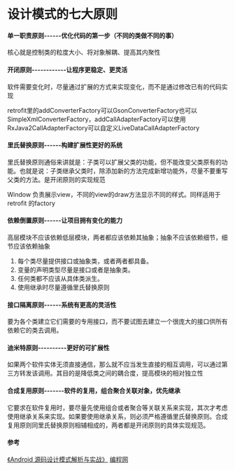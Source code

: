 # 设计模式的七大原则

#### 单一职责原则------优化代码的第一步（不同的类做不同的事）

  核心就是控制类的粒度大小、将对象解耦、提高其内聚性

#### 开闭原则------------让程序更稳定、更灵活

  软件需要变化时，尽量通过扩展的方式来实现变化，而不是通过修改已有的代码实现

  retrofit里的addConverterFactory可以GsonConverterFactory也可以SimpleXmlConverterFactory，addCallAdapterFactory可以使用RxJava2CallAdapterFactory可以自定义LiveDataCallAdapterFactory

#### 里氏替换原则------构建扩展性更好的系统

  里氏替换原则通俗来讲就是：子类可以扩展父类的功能，但不能改变父类原有的功能。也就是说：子类继承父类时，除添加新的方法完成新增功能外，尽量不要重写父类的方法。是开闭原则的实现规范

  Window 负责展示view，不同的view的draw方法显示不同的样式。同样适用于retrofit 的factory

#### 依赖倒置原则------让项目拥有变化的能力

  高层模块不应该依赖低层模块，两者都应该依赖其抽象；抽象不应该依赖细节，细节应该依赖抽象

  1. 每个类尽量提供接口或抽象类，或者两者都具备。
  2. 变量的声明类型尽量是接口或者是抽象类。
  3. 任何类都不应该从具体类派生。
  4. 使用继承时尽量遵循里氏替换原则

#### 接口隔离原则------系统有更高的灵活性

  要为各个类建立它们需要的专用接口，而不要试图去建立一个很庞大的接口供所有依赖它的类去调用。

#### 迪米特原则----------更好的可扩展性

  如果两个软件实体无须直接通信，那么就不应当发生直接的相互调用，可以通过第三方转发该调用。其目的是降低类之间的耦合度，提高模块的相对独立性

#### 合成复用原则-------软件的复用，组合聚合关联对象，优先继承

  它要求在软件复用时，要尽量先使用组合或者聚合等关联关系来实现，其次才考虑使用继承关系来实现。如果要使用继承关系，则必须严格遵循里氏替换原则。合成复用原则同里氏替换原则相辅相成的，两者都是开闭原则的具体实现规范。

#### 参考

[《Android 源码设计模式解析与实战》](https://book.douban.com/subject/26644935/)
[编程网](http://c.biancheng.net/view/1317.html)

